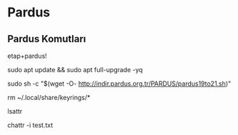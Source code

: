 # Pardus
## Pardus Komutları

etap+pardus!

sudo apt update && sudo apt full-upgrade -yq

sudo sh -c "$(wget -O- http://indir.pardus.org.tr/PARDUS/pardus19to21.sh)"

rm ~/.local/share/keyrings/*

lsattr 

chattr -i test.txt
